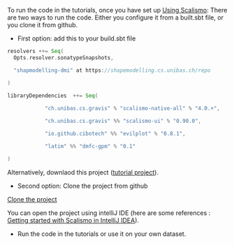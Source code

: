 
To run the code in the tutorials, once you have set up [Using Scalismo](https://scalismo.org/docs/):
There are two ways to run the code. Either you configure it from a built.sbt file, or you clone it from github.
- First option: add this to your build.sbt file

```Scala
resolvers ++= Seq(
  Opts.resolver.sonatypeSnapshots,

  "shapmodelling-dmi" at https://shapemodelling.cs.unibas.ch/repo

)
 
libraryDependencies  ++= Seq(

            "ch.unibas.cs.gravis" % "scalismo-native-all" % "4.0.+",

            "ch.unibas.cs.gravis" %% "scalismo-ui" % "0.90.0",

            "io.github.cibotech" %% "evilplot" % "0.8.1",

            "latim" %% "dmfc-gpm" % "0.1"

)
```
Alternatively, downlaod this  project ([tutorial project](https://www.dropbox.com/s/f6d9cug2o23qyh6/dmfc-gpm-tutorial-project.zip?dl=0)). 


- Second option: Clone the project from github

[Clone the project](https://github.com/rassaire/Dmfc-gpm)

You can open the project using  intelliJ IDE (here are some references : [Getting started with Scalismo in IntelliJ IDEA](https://scalismo.org/docs/ide)).
- Run the code in the tutorials or use it on your own dataset.

